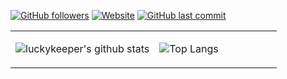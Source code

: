 [![GitHub followers](https://img.shields.io/github/followers/luckykeeper?style=for-the-badge&color=blue)](https://github.com/luckykeeper?tab=followers)
[![Website](https://img.shields.io/website?label=b.luckykeeper.site&style=for-the-badge&url=https%3A%2F%2Fb.luckykeeper.site)](http://luckykeeper.site)
[![GitHub last commit](https://img.shields.io/github/last-commit/luckykeeper/luckykeeper?label=update&style=for-the-badge&color=orange)](https://github.com/luckykeeper/luckykeeper)
<table>
<tr>
<td valign="top" width="54%">

![luckykeeper's github stats](https://github-readme-stats.yxl76.vercel.app/api?username=luckykeeper&count_private=true&show_icons=true&theme=tokyonight)

</td>

<td valign="top" width="46%">

![Top Langs](https://github-readme-stats.yxl76.vercel.app/api/top-langs/?username=luckykeeper&layout=compact&theme=tokyonight)

</td>
</tr>
</table>
